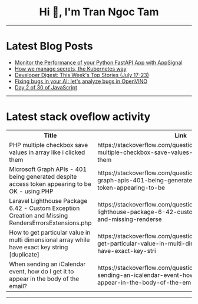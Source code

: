 <h1 align="center">Hi 👋, I'm Tran Ngoc Tam</h1>

---

# Latest Blog Posts 
<!-- BLOG-POST-LIST:START -->
- [Monitor the Performance of your Python FastAPI App with AppSignal](https://dev.to/appsignal/monitor-the-performance-of-your-python-fastapi-app-with-appsignal-0)
- [How we manage secrets, the Kubernetes way](https://dev.to/cyclops-ui/how-we-manage-secrets-the-kubernetes-way-451)
- [Developer Digest: This Week&#39;s Top Stories &lpar;July 17-23&rpar;](https://dev.to/racheljackson/developer-digest-this-weeks-top-stories-july-17-23-296n)
- [Fixing bugs in your AI: let&#39;s analyze bugs in OpenVINO](https://dev.to/anogneva/fixing-bugs-in-your-ai-lets-analyze-bugs-in-openvino-52b4)
- [Day 2 of 30 of JavaScript](https://dev.to/shoyab1707/day-2-of-30-of-javascript-3kj9)
<!-- BLOG-POST-LIST:END -->

---

# Latest stack oveflow activity
<table>
  <tr><th>Title</th><th>Link</th></tr>
  <!-- STACKOVERFLOW:START --><tr><td>PHP multiple checkbox save values in array like i clicked them</td><td>https://stackoverflow.com/questions/78788258/php-multiple-checkbox-save-values-in-array-like-i-clicked-them</td></tr><tr><td>Microsoft Graph APIs - 401 being generated despite access token appearing to be OK - using PHP</td><td>https://stackoverflow.com/questions/78788130/microsoft-graph-apis-401-being-generated-despite-access-token-appearing-to-be</td></tr><tr><td>Laravel Lighthouse Package 6.42 - Custom Exception Creation and Missing RendersErrorsExtensions.php</td><td>https://stackoverflow.com/questions/78788118/laravel-lighthouse-package-6-42-custom-exception-creation-and-missing-renderse</td></tr><tr><td>How to get particular value in multi dimensional array while have exact key string [duplicate]</td><td>https://stackoverflow.com/questions/78788035/how-to-get-particular-value-in-multi-dimensional-array-while-have-exact-key-stri</td></tr><tr><td>When sending an iCalendar event, how do I get it to appear in the body of the email?</td><td>https://stackoverflow.com/questions/78787998/when-sending-an-icalendar-event-how-do-i-get-it-to-appear-in-the-body-of-the-em</td></tr><!-- STACKOVERFLOW:END -->
</table>

---


